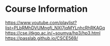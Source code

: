 # Course Information

https://www.youtube.com/playlist?list=PLbRMhDVUMngfj_NXI7jqMYLnhcRhRKAGq  
https://cse.iitkgp.ac.in/~soumya/hp3/hp3.html  
https://passlab.github.io/CSCE569/  
